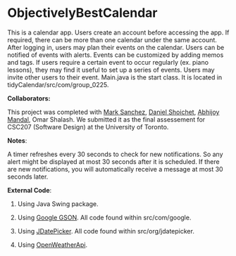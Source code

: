 # ObjectivelyBestCalendar
This is a calendar app. Users create an account before accessing the app.  If required, there can be more than one calendar under the same account. After logging in, users may plan their events on the calendar. Users can be notified of events with alerts. Events can be customized by adding memos and tags. If users require a certain event to occur regularly (ex. piano lessons), they may find it useful to set up a series of events. Users may invite other users to their event. 
Main.java is the start class. It is located in tidyCalendar/src/com/group_0225.

**Collaborators:**

This project was completed with [Mark Sanchez](https://github.com/Mark-of-JP), [Daniel Shoichet](https://github.com/idanielsh), [Abhijoy Mandal](https://github.com/Abhijoy-Mandal), Omar Shalash. We submitted it as the final assessement for CSC207 (Software Design) at the University of Toronto.

**Notes**:

A timer refreshes every 30 seconds to check for new notifications. So any alert might be displayed at most 30 seconds after it is scheduled. If there are new notifications, you will automatically receive a message at most 30 seconds later.


**External Code**:

1. Using Java Swing package.

2. Using [Google GSON](https://github.com/google/gson). All code found within src/com/google.

3. Using [JDatePicker](https://github.com/JDatePicker/JDatePicker). All code found within src/org/jdatepicker.

4. Using [OpenWeatherApi](https://openweathermap.org).
